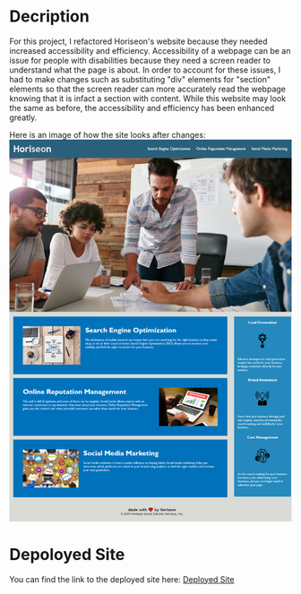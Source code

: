 # Decription
For this project, I refactored Horiseon's website because they needed increased accessibility and efficiency. 
Accessibility of a webpage can be an issue for people with disabilities because they need a screen reader to understand what the page is about.
In order to account for these issues, I had to make changes such as substituting "div" elements for "section" elements so that the screen reader can more accurately read the webpage knowing that it is infact a section with content. 
While this website may look the same as before, the accessibility and efficiency has been enhanced greatly.

Here is an image of how the site looks after changes: ![Portfolio  Site](./assets/images/FinalScreenshot.png)

# Depoloyed Site
You can find the link to the deployed site here: [Deployed Site]("https://julesscheil.github.io/Horiseon-Code-Refactoring/")
